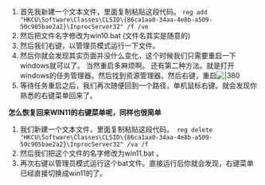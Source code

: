 
1. 首先我新建一个文本文件，里面复制粘贴这段代码。 `reg add "HKCU\Software\Classes\CLSID\{86ca1aa0-34aa-4e8b-a509-50c905bae2a2}\InprocServer32" /f /ve`
2. 然后把文件名字修改为win10.bat (文件名其实是随意的)
3. 然后我们右键，以管理员模式运行一下文件。
4. 然后你就会发现其实页面并没什么变化，这个时候我们只需要重启一下windows就可以了。 当然重启多麻烦啊。 还有第二种方法。就是打开windows的任务管理器。然后找到资源管理器。然后右键，重启![|380](https://my-obsidian-image.oss-cn-guangzhou.aliyuncs.com/2024/04/5e1d101e267db649eb5e0f4176f4936a.png)
5. 等待任务重启之后，我们再次随便回到一个路径，单机鼠标右键。就会发现你熟悉的右键菜单回来了。

**怎么恢复回来WIN11的右键菜单呢，同样也很简单**


1. 我们新建一个文本文件，里面复制粘贴这段代码。` reg delete "HKCU\Software\Classes\CLSID\{86ca1aa0-34aa-4e8b-a509-50c905bae2a2}\InprocServer32" /va /f`
2. 然后我们把这个文件的名字修改为win11.bat 。
3. 再次右键以管理员模式运行这个bat文件。直接运行后你就会发现，右键菜单已经直接切换成win11的了。



